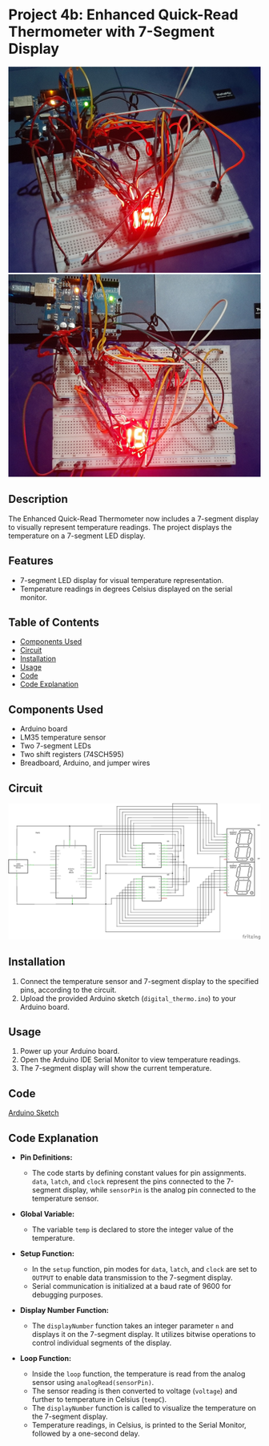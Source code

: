 # Project 4b: Enhanced Quick-Read Thermometer with 7-Segment Display

![Image01](media/dt01.jpg)
![Image02](media/dt02.jpg)

## Description
The Enhanced Quick-Read Thermometer now includes a 7-segment display to visually represent temperature readings. The project displays the temperature on a 7-segment LED display.

## Features
- 7-segment LED display for visual temperature representation.
- Temperature readings in degrees Celsius displayed on the serial monitor.

## Table of Contents
- [Components Used](#components-used)
- [Circuit](#circuit)
- [Installation](#installation)
- [Usage](#usage)
- [Code](#code)
- [Code Explanation](#code-explanation)

## Components Used
- Arduino board
- LM35 temperature sensor
- Two 7-segment LEDs
- Two shift registers (74SCH595)
- Breadboard, Arduino, and jumper wires

## Circuit
![Circuit Diagram](circuit/digital_thermo_schem.jpg)

## Installation
1. Connect the temperature sensor and 7-segment display to the specified pins, according to the circuit.
2. Upload the provided Arduino sketch (`digital_thermo.ino`) to your Arduino board.

## Usage
1. Power up your Arduino board.
2. Open the Arduino IDE Serial Monitor to view temperature readings.
3. The 7-segment display will show the current temperature.

## Code
[Arduino Sketch](code/digital_thermo.ino)

## Code Explanation
- **Pin Definitions:**
  - The code starts by defining constant values for pin assignments. `data`, `latch`, and `clock` represent the pins connected to the 7-segment display, while `sensorPin` is the analog pin connected to the temperature sensor.

- **Global Variable:**
  - The variable `temp` is declared to store the integer value of the temperature.

- **Setup Function:**
  - In the `setup` function, pin modes for `data`, `latch`, and `clock` are set to `OUTPUT` to enable data transmission to the 7-segment display.
  - Serial communication is initialized at a baud rate of 9600 for debugging purposes.

- **Display Number Function:**
  - The `displayNumber` function takes an integer parameter `n` and displays it on the 7-segment display. It utilizes bitwise operations to control individual segments of the display.

- **Loop Function:**
  - Inside the `loop` function, the temperature is read from the analog sensor using `analogRead(sensorPin)`.
  - The sensor reading is then converted to voltage (`voltage`) and further to temperature in Celsius (`tempC`).
  - The `displayNumber` function is called to visualize the temperature on the 7-segment display.
  - Temperature readings, in Celsius, is printed to the Serial Monitor, followed by a one-second delay.
